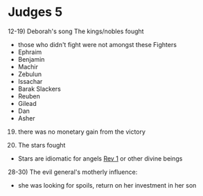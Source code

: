 # Judges 5


12-19) Deborah's song
  The kings/nobles fought 
  - those who didn't fight were not amongst these
  Fighters
  - Ephraim
  - Benjamin
  - Machir
  - Zebulun
  - Issachar
  - Barak
  Slackers
  - Reuben
  - Gilead
  - Dan
  - Asher


19) there was no monetary gain from the victory


20)    The stars fought
  -  Stars are idiomatic for angels [Rev 1]() or other divine beings


28-30) The evil general's motherly influence:
  - she was looking for spoils, return on her investment in her son
